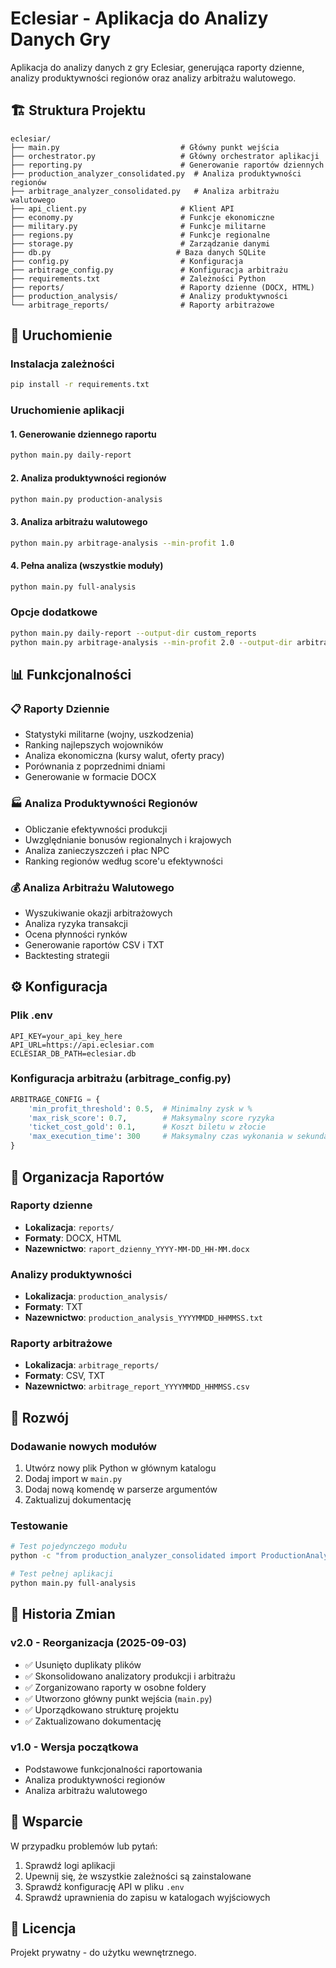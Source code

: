 # Eclesiar - Aplikacja do Analizy Danych Gry

Aplikacja do analizy danych z gry Eclesiar, generująca raporty dzienne, analizy produktywności regionów oraz analizy arbitrażu walutowego.

## 🏗️ Struktura Projektu

```
eclesiar/
├── main.py                           # Główny punkt wejścia
├── orchestrator.py                   # Główny orchestrator aplikacji
├── reporting.py                      # Generowanie raportów dziennych
├── production_analyzer_consolidated.py  # Analiza produktywności regionów
├── arbitrage_analyzer_consolidated.py   # Analiza arbitrażu walutowego
├── api_client.py                     # Klient API
├── economy.py                        # Funkcje ekonomiczne
├── military.py                       # Funkcje militarne
├── regions.py                        # Funkcje regionalne
├── storage.py                        # Zarządzanie danymi
├── db.py                            # Baza danych SQLite
├── config.py                         # Konfiguracja
├── arbitrage_config.py               # Konfiguracja arbitrażu
├── requirements.txt                  # Zależności Python
├── reports/                          # Raporty dzienne (DOCX, HTML)
├── production_analysis/              # Analizy produktywności
└── arbitrage_reports/                # Raporty arbitrażowe
```

## 🚀 Uruchomienie

### Instalacja zależności
```bash
pip install -r requirements.txt
```

### Uruchomienie aplikacji

#### 1. Generowanie dziennego raportu
```bash
python main.py daily-report
```

#### 2. Analiza produktywności regionów
```bash
python main.py production-analysis
```

#### 3. Analiza arbitrażu walutowego
```bash
python main.py arbitrage-analysis --min-profit 1.0
```

#### 4. Pełna analiza (wszystkie moduły)
```bash
python main.py full-analysis
```

### Opcje dodatkowe
```bash
python main.py daily-report --output-dir custom_reports
python main.py arbitrage-analysis --min-profit 2.0 --output-dir arbitrage_results
```

## 📊 Funkcjonalności

### 📋 Raporty Dziennie
- Statystyki militarne (wojny, uszkodzenia)
- Ranking najlepszych wojowników
- Analiza ekonomiczna (kursy walut, oferty pracy)
- Porównania z poprzednimi dniami
- Generowanie w formacie DOCX

### 🏭 Analiza Produktywności Regionów
- Obliczanie efektywności produkcji
- Uwzględnianie bonusów regionalnych i krajowych
- Analiza zanieczyszczeń i płac NPC
- Ranking regionów według score'u efektywności

### 💰 Analiza Arbitrażu Walutowego
- Wyszukiwanie okazji arbitrażowych
- Analiza ryzyka transakcji
- Ocena płynności rynków
- Generowanie raportów CSV i TXT
- Backtesting strategii

## ⚙️ Konfiguracja

### Plik .env
```env
API_KEY=your_api_key_here
API_URL=https://api.eclesiar.com
ECLESIAR_DB_PATH=eclesiar.db
```

### Konfiguracja arbitrażu (arbitrage_config.py)
```python
ARBITRAGE_CONFIG = {
    'min_profit_threshold': 0.5,  # Minimalny zysk w %
    'max_risk_score': 0.7,        # Maksymalny score ryzyka
    'ticket_cost_gold': 0.1,      # Koszt biletu w złocie
    'max_execution_time': 300     # Maksymalny czas wykonania w sekundach
}
```

## 📁 Organizacja Raportów

### Raporty dzienne
- **Lokalizacja**: `reports/`
- **Formaty**: DOCX, HTML
- **Nazewnictwo**: `raport_dzienny_YYYY-MM-DD_HH-MM.docx`

### Analizy produktywności
- **Lokalizacja**: `production_analysis/`
- **Formaty**: TXT
- **Nazewnictwo**: `production_analysis_YYYYMMDD_HHMMSS.txt`

### Raporty arbitrażowe
- **Lokalizacja**: `arbitrage_reports/`
- **Formaty**: CSV, TXT
- **Nazewnictwo**: `arbitrage_report_YYYYMMDD_HHMMSS.csv`

## 🔧 Rozwój

### Dodawanie nowych modułów
1. Utwórz nowy plik Python w głównym katalogu
2. Dodaj import w `main.py`
3. Dodaj nową komendę w parserze argumentów
4. Zaktualizuj dokumentację

### Testowanie
```bash
# Test pojedynczego modułu
python -c "from production_analyzer_consolidated import ProductionAnalyzer; print('OK')"

# Test pełnej aplikacji
python main.py full-analysis
```

## 📝 Historia Zmian

### v2.0 - Reorganizacja (2025-09-03)
- ✅ Usunięto duplikaty plików
- ✅ Skonsolidowano analizatory produkcji i arbitrażu
- ✅ Zorganizowano raporty w osobne foldery
- ✅ Utworzono główny punkt wejścia (`main.py`)
- ✅ Uporządkowano strukturę projektu
- ✅ Zaktualizowano dokumentację

### v1.0 - Wersja początkowa
- Podstawowe funkcjonalności raportowania
- Analiza produktywności regionów
- Analiza arbitrażu walutowego

## 🤝 Wsparcie

W przypadku problemów lub pytań:
1. Sprawdź logi aplikacji
2. Upewnij się, że wszystkie zależności są zainstalowane
3. Sprawdź konfigurację API w pliku `.env`
4. Sprawdź uprawnienia do zapisu w katalogach wyjściowych

## 📄 Licencja

Projekt prywatny - do użytku wewnętrznego.
